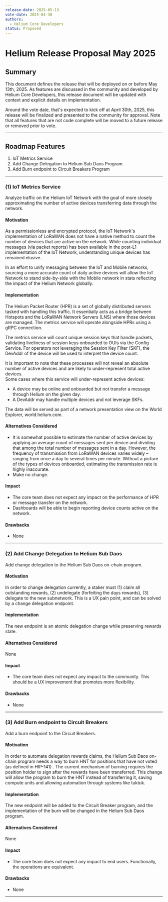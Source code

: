 ```yaml
---
release-date: 2025-05-13
vote-date: 2025-04-30
authors:
  - Helium Core Developers
status: Proposed
---
```


# Helium Release Proposal May 2025

## Summary

This document defines the release that will be deployed on or before May 13th, 2025. As features are discussed in the community and developed by Helium Core Developers, this release document will be updated with context and explicit details on implementation.

Around the vote date, that's expected to kick off at April 30th, 2025, this release will be finalized and presented to the community for approval. Note that all features that are not code complete will be moved to a future release or removed prior to vote.

---

## Roadmap Features

1. IoT Metrics Service
2. Add Change Delegation to Helium Sub Daos Program
3. Add Burn endpoint to Circuit Breakers Program

---

### (1) IoT Metrics Service

Analyze traffic on the Helium IoT Network with the goal of more closely approximating the number of active devices transferring data through the network.

#### Motivation

As a permissionless and encrypted protocol, the IoT Network's implementation of LoRaWAN does not have a native method to count the number of devices that are active on the network. While counting individual messages (via packet reports) has been available in the post-L1 implementation of the IoT Network, understanding unique devices has remained elusive.

In an effort to unify messaging between the IoT and Mobile networks, sourcing a more accurate count of daily active devices will allow the IoT Network to stand side-by-side with the Mobile network in stats reflecting the impact of the Helium Network globally.

#### Implementation

The Helium Packet Router (HPR) is a set of globally distributed servers tasked with handling this traffic. It essentially acts as a bridge between Hotspots and the LoRaWAN Network Servers (LNS) where those devices are managed. The metrics service will operate alongside HPRs using a gRPC connection.

The metrics service will count unique session keys that handle packets, validating liveliness of session keys onboarded to OUIs via the Config Service. For operators not leveraging the Session Key Filter (SKF), the DevAddr of the device will be used to interpret the device count.

It is important to note that these processes will not reveal an absolute number of active devices and are likely to under-represent total active devices.  
Some cases where this service will under-represent active devices:
- A device may be online and onboarded but not transfer a message through Helium on the given day.
- A DevAddr may handle multiple devices and not leverage SKFs.

The data will be served as part of a network presentation view on the World Explorer, world.helium.com.

#### Alternatives Considered

* It is somewhat possible to estimate the number of active devices by applying an average count of messages sent per device and dividing that among the total number of messages sent in a day. However, the frequency of transmission from LoRaWAN devices varies widely – ranging from once a day to several times per minute. Without a picture of the types of devices onboarded, estimating the transmission rate is highly inaccurate.
* Make no change.

#### Impact

* The core team does not expect any impact on the performance of HPR or message transfer on the network.
* Dashboards will be able to begin reporting device counts active on the network.

#### Drawbacks

* None


---

### (2) Add Change Delegation to Helium Sub Daos

Add change delegation to the Helium Sub Daos on-chain program.

#### Motivation

In order to change delegation currently, a staker must (1) claim all outstanding rewards, (2) undelegate (forfeiting the days rewards), (3) delegate to the new subnetwork. This is a UX pain point, and can be solved by a change delegation endpoint.

#### Implementation

The new endpoint is an atomic delegation change while preserving rewards state.

#### Alternatives Considered

None

#### Impact

* The core team does not expect any impact to the community. This should be a UX improvement that promotes more flexibility.

#### Drawbacks

* None

---

### (3) Add Burn endpoint to Circuit Breakers

Add a burn endpoint to the Circuit Breakers.

#### Motivation

In order to automate delegation rewards claims, the Helium Sub Daos on-chain program needs a way to burn HNT for positions that have not voted (as defined in HIP-141) . The current mechanism of burning requires the position holder to sign after the rewards have been transferred. This change will allow the program to burn the HNT instead of transferring it, saving compute units and allowing automation through systems like tuktuk.

#### Implementation

The new endpoint will be added to the Circuit Breaker program, and the implementation of the burn will be changed in the Helium Sub Daos program.

#### Alternatives Considered

None

#### Impact

* The core team does not expect any impact to end users. Functionally, the operations are equivalent.

#### Drawbacks

* None

---
